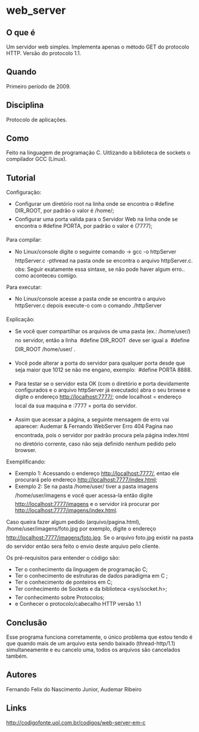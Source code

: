 web_server
==========

O que é
-------

Um servidor web simples. Implementa apenas o método GET do protocolo HTTP. Versão do protocolo 1.1.

Quando
------

Primeiro período de 2009.

Disciplina
----------

Protocolo de aplicações.

Como
----

Feito na linguagem de programação C. Uitlizando a biblioteca de sockets o compilador GCC (Linux).


Tutorial
--------

Configuração:
* Configurar um diretório root na linha onde se encontra o #define DIR_ROOT, por padrão o valor é /home/;
* Configurar uma porta valida para o Servidor Web na linha onde se encontra o #define PORTA, por padrão o valor é (7777);

Para compilar:
* No Linux/console digite o seguinte comando → gcc -o httpServer httpServer.c -pthread na pasta onde se encontra o arquivo httpServer.c. obs: Seguir exatamente essa sintaxe, se não pode haver algum erro.. como aconteceu comigo.

Para executar:
* No Linux/console acesse a pasta onde se encontra o arquivo httpServer.c depois execute-o com o comando ./httpServer

Explicação:
* Se você quer compartilhar os arquivos de uma pasta (ex.: /home/user/) no servidor, então a linha  #define DIR_ROOT  deve ser igual a  #define DIR_ROOT /home/user/ .

* Você pode alterar a porta do servidor para qualquer porta desde que seja maior que 1012 se não me
engano, exemplo:  #define PORTA 8888.

* Para testar se o servidor esta OK (com o diretório e porta devidamente configurados e o arquivo httpServer já executado) abra o seu browse e digite o endereço <http://localhost:7777/>; onde localhost = endereço local da sua maquina e :7777 = porta do servidor.

* Assim que acessar a página, a seguinte mensagem de erro vai aparecer: Audemar & Fernando WebServer Erro 404 Pagina nao encontrada, pois o servidor por padrão procura pela página index.html no diretório corrente, caso não seja definido nenhum pedido pelo browser.

Exemplificando:
* Exemplo 1: Acessando o endereço <http://localhost:7777/>, entao ele procurará pelo endereço <http://localhost:7777/index.html>;
* Exemplo 2: Se na pasta /home/user/ tiver a pasta imagens /home/user/imagens e você quer acessa-la então digite <http://localhost:7777/imagens> e o servidor irá procurar por <http://localhost:7777/imagens/index.html>.

Caso queira fazer algum pedido (arquivo/pagina.html), /home/user/imagens/foto.jpg por exemplo, digite o endereço <http://localhost:7777/imagens/foto.jpg>. Se o arquivo foto.jpg existir na pasta do servidor então sera feito o envio deste arquivo pelo cliente.

Os pré-requisitos para entender o código são:
* Ter o conhecimento da linguagem de programação C;
* Ter o conhecimento de estruturas de dados paradigma em C ;
* Ter o conhecimento de ponteiros em C;
* Ter conhecimento de Sockets e da biblioteca <sys/socket.h>;
* Ter conhecimento sobre Protocolos;
* e Conhecer o protocolo/cabecalho HTTP versão 1.1

Conclusão
---------

Esse programa funciona corretamente, o único problema que estou tendo é que quando mais de um arquivo esta sendo baixado (thread-http/1.1) simultaneamente e eu cancelo uma, todos os arquivos são cancelados também.

Autores
-------

Fernando Felix do Nascimento Junior, Audemar Ribeiro

Links
-----

http://codigofonte.uol.com.br/codigos/web-server-em-c